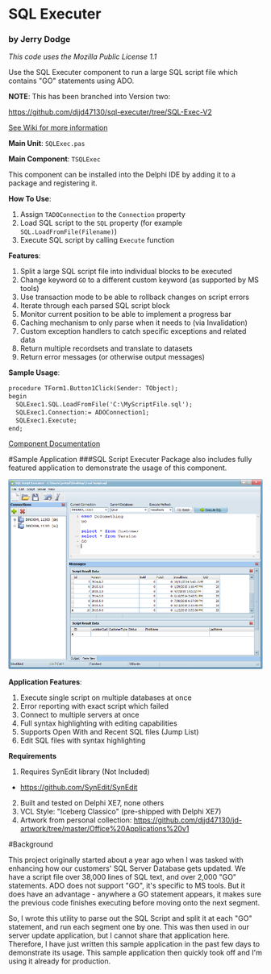 # SQL Executer
### by Jerry Dodge

_This code uses the Mozilla Public License 1.1_

Use the SQL Executer component to run a large SQL script file which contains "GO" statements using ADO.

**NOTE**: This has been branched into Version two:

https://github.com/djjd47130/sql-executer/tree/SQL-Exec-V2

[See Wiki for more information](https://github.com/djjd47130/sql-executer/wiki)

**Main Unit**: `SQLExec.pas`

**Main Component**:
 `TSQLExec`

This component can be installed into the Delphi IDE by adding it to a package and registering it.

**How To Use**:

1. Assign `TADOConnection` to the `Connection` property
2. Load SQL script to the `SQL` property (for example `SQL.LoadFromFile(Filename)`)
3. Execute SQL script by calling `Execute` function

**Features**:

1. Split a large SQL script file into individual blocks to be executed
2. Change keyword `GO` to a different custom keyword (as supported by MS tools)
3. Use transaction mode to be able to rollback changes on script errors
4. Iterate through each parsed SQL script block
5. Monitor current position to be able to implement a progress bar
6. Caching mechanism to only parse when it needs to (via Invalidation)
7. Custom exception handlers to catch specific exceptions and related data
8. Return multiple recordsets and translate to datasets
9. Return error messages (or otherwise output messages)

**Sample Usage**:

```
procedure TForm1.Button1Click(Sender: TObject);
begin
  SQLExec1.SQL.LoadFromFile('C:\MyScriptFile.sql');
  SQLExec1.Connection:= ADOConnection1;
  SQLExec1.Execute;
end;
```

[Component Documentation](https://github.com/djjd47130/sql-executer/wiki/TSQLExec%20Component)

#Sample Application
###SQL Script Executer
Package also includes fully featured application to demonstrate the usage of this component.

![Alt text](/SQLExecSS.png?raw=true "Screenshot")

**Application Features**:

1. Execute single script on multiple databases at once
2. Error reporting with exact script which failed
3. Connect to multiple servers at once
4. Full syntax highlighting with editing capabilities
5. Supports Open With and Recent SQL files (Jump List)
6. Edit SQL files with syntax highlighting

**Requirements**

1. Requires SynEdit library (Not Included)
  - https://github.com/SynEdit/SynEdit
2. Built and tested on Delphi XE7, none others
3. VCL Style: "Iceberg Classico" (pre-shipped with Delphi XE7)
4. Artwork from personal collection: https://github.com/djjd47130/jd-artwork/tree/master/Office%20Applications%20v1

#Background

This project originally started about a year ago when I was tasked with enhancing how our customers' SQL Server Database gets updated. We have a script file over 38,000 lines of SQL text, and over 2,000 "GO" statements. ADO does not support "GO", it's specific to MS tools. But it does have an advantage - anywhere a GO statement appears, it makes sure the previous code finishes executing before moving onto the next segment.

So, I wrote this utility to parse out the SQL Script and split it at each "GO" statement, and run each segment one by one. This was then used in our server update application, but I cannot share that application here. Therefore, I have just written this sample application in the past few days to demonstrate its usage. This sample application then quickly took off and I'm using it already for production.
